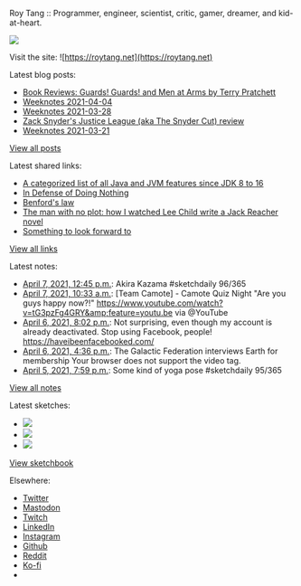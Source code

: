 Roy Tang :: Programmer, engineer, scientist, critic, gamer, dreamer, and kid-at-heart.

![](https://roytang.net/static/img/profile.jpg)

Visit the site: ![https://roytang.net](https://roytang.net)

Latest blog posts:

- [Book Reviews: Guards! Guards! and Men at Arms by Terry Pratchett](https://roytang.net/2021/04/discworld-city-watch/)
- [Weeknotes 2021-04-04](https://roytang.net/2021/04/weeknotes-2021-04-04/)
- [Weeknotes 2021-03-28](https://roytang.net/2021/03/weeknotes-2021-03-28/)
- [Zack Snyder&#x27;s Justice League (aka The Snyder Cut) review](https://roytang.net/2021/03/snyder-cut/)
- [Weeknotes 2021-03-21](https://roytang.net/2021/03/weeknotes-2021-03-21/)

[View all posts](https://roytang.net/blog)

Latest shared links:

- [A categorized list of all Java and JVM features since JDK 8 to 16](https://roytang.net/2021/04/a-categorized-list-of-all-java-and-jvm-features-since-jdk-8-to-16/)
- [In Defense of Doing Nothing](https://roytang.net/2021/04/in-defense-of-doing-nothing/)
- [Benford&#x27;s law](https://roytang.net/2021/04/benfords-law/)
- [The man with no plot: how I watched Lee Child write a Jack Reacher novel](https://roytang.net/2021/04/the-man-with-no-plot-how-i-watched-lee-child-write-a-jack-reacher-novel/)
- [Something to look forward to](https://roytang.net/2021/03/something-to-look-forward-to/)

[View all links](https://roytang.net/links)

Latest notes:

- [April 7, 2021, 12:45 p.m.](https://roytang.net/2021/04/1379656430081351687/): Akira Kazama #sketchdaily 96/365
- [April 7, 2021, 10:33 a.m.](https://roytang.net/2021/04/1379623251479908354/): [Team Camote] - Camote Quiz Night &quot;Are you guys happy now?!&quot; https://www.youtube.com/watch?v=tG3pzFg4GRY&amp;feature=youtu.be via @YouTube
- [April 6, 2021, 8:02 p.m.](https://roytang.net/2021/04/1379404077319168000/): Not surprising, even though my account is already deactivated. Stop using Facebook, people! https://haveibeenfacebooked.com/
- [April 6, 2021, 4:36 p.m.](https://roytang.net/2021/04/1379352401144999941/): The Galactic Federation interviews Earth for membership Your browser does not support the video tag.
- [April 5, 2021, 7:59 p.m.](https://roytang.net/2021/04/1379041002778984448/): Some kind of yoga pose #sketchdaily 95/365

[View all notes](https://roytang.net/notes)

Latest sketches:


- ![](https://roytang.net/media/cache/dc/fd/dcfd8c344649388a0bbb3960fd2b61ea.jpg)
- ![](https://roytang.net/media/cache/b2/f5/b2f5c2da5af483f4c82f1b058dcb2ba4.jpg)
- ![](https://roytang.net/media/cache/68/05/6805da3076962e6267def08319fea1aa.jpg)

[View sketchbook](https://roytang.net/albums/sketchbook)


Elsewhere:

- [Twitter](https://twitter.com/roytang)
- [Mastodon](https://mastodon.technology/@roytang)
- [Twitch](https://twitch.tv/twitchyroy)
- [LinkedIn](https://www.linkedin.com/in/roytang)
- [Instagram](https://instagram.com/roytang0400)
- [Github](https://github.com/roytang)
- [Reddit](https://reddit.com/u/hungryroy)
- [Ko-fi](https://ko-fi.com/roytang)
- [](mailto:hello@roytang.net)